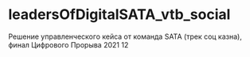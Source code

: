 # leadersOfDigitalSATA_vtb_social
Решение управленческого кейса от команда SATA (трек соц казна), финал Цифрового Прорыва 2021
12
